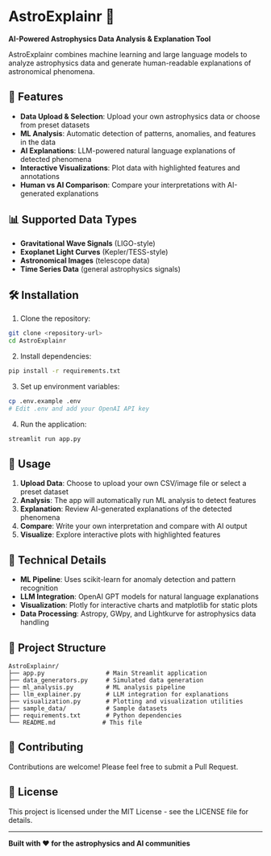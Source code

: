 # AstroExplainr 🌌

**AI-Powered Astrophysics Data Analysis & Explanation Tool**

AstroExplainr combines machine learning and large language models to analyze astrophysics data and generate human-readable explanations of astronomical phenomena.

## 🚀 Features

- **Data Upload & Selection**: Upload your own astrophysics data or choose from preset datasets
- **ML Analysis**: Automatic detection of patterns, anomalies, and features in the data
- **AI Explanations**: LLM-powered natural language explanations of detected phenomena
- **Interactive Visualizations**: Plot data with highlighted features and annotations
- **Human vs AI Comparison**: Compare your interpretations with AI-generated explanations

## 📊 Supported Data Types

- **Gravitational Wave Signals** (LIGO-style)
- **Exoplanet Light Curves** (Kepler/TESS-style)
- **Astronomical Images** (telescope data)
- **Time Series Data** (general astrophysics signals)

## 🛠️ Installation

1. Clone the repository:
```bash
git clone <repository-url>
cd AstroExplainr
```

2. Install dependencies:
```bash
pip install -r requirements.txt
```

3. Set up environment variables:
```bash
cp .env.example .env
# Edit .env and add your OpenAI API key
```

4. Run the application:
```bash
streamlit run app.py
```

## 🎯 Usage

1. **Upload Data**: Choose to upload your own CSV/image file or select a preset dataset
2. **Analysis**: The app will automatically run ML analysis to detect features
3. **Explanation**: Review AI-generated explanations of the detected phenomena
4. **Compare**: Write your own interpretation and compare with AI output
5. **Visualize**: Explore interactive plots with highlighted features

## 🔬 Technical Details

- **ML Pipeline**: Uses scikit-learn for anomaly detection and pattern recognition
- **LLM Integration**: OpenAI GPT models for natural language explanations
- **Visualization**: Plotly for interactive charts and matplotlib for static plots
- **Data Processing**: Astropy, GWpy, and Lightkurve for astrophysics data handling

## 📁 Project Structure

```
AstroExplainr/
├── app.py                 # Main Streamlit application
├── data_generators.py     # Simulated data generation
├── ml_analysis.py         # ML analysis pipeline
├── llm_explainer.py       # LLM integration for explanations
├── visualization.py       # Plotting and visualization utilities
├── sample_data/           # Sample datasets
├── requirements.txt       # Python dependencies
└── README.md             # This file
```

## 🤝 Contributing

Contributions are welcome! Please feel free to submit a Pull Request.

## 📄 License

This project is licensed under the MIT License - see the LICENSE file for details.

---

**Built with ❤️ for the astrophysics and AI communities** 